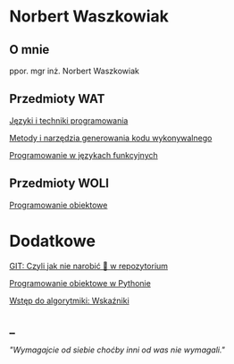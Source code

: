 # Norbert Waszkowiak

## O mnie
ppor. mgr inż. Norbert Waszkowiak

## Przedmioty WAT
[Języki i techniki programowania](https://kajkitsu.github.io/jtp/)

[Metody i narzędzia generowania kodu wykonywalnego](https://kajkitsu.github.io/mng/)

[Programowanie w językach funkcyjnych](https://kajkitsu.github.io/pjf/)

## Przedmioty WOLI
[Programowanie obiektowe](https://kajkitsu.github.io/po/)

# Dodatkowe
[GIT: Czyli jak nie narobić 💩 w repozytorium](https://kajkitsu.github.io/git/)

[Programowanie obiektowe w Pythonie](https://kajkitsu.github.io/po_python_speed/)

[Wstęp do algorytmiki: Wskaźniki](https://kajkitsu.github.io/wda_wskazniki)

## _
*"Wymagajcie od siebie choćby inni od was nie wymagali."*
